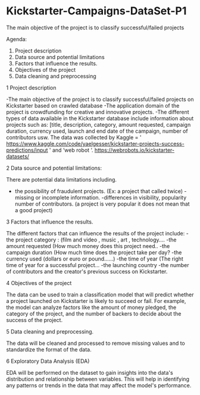 # Kickstarter-Campaigns-DataSet-P1
The main objective of the project is to classify successful/failed projects


Agenda:
1.	Project description
2.	Data source and potential limitations
3.	Factors that influence the results.
4.	Objectives of the project
5.	Data cleaning and preprocessing


1	Project description

-The main objective of the project is to classify successful/failed projects on Kickstarter based on crawled database
-The application domain of the project is crowdfunding for creative and innovative projects. 
-The different types of data available in the Kickstarter database include information about projects such as:
 [title, description, category, amount requested, campaign duration, currency used, launch and end date of the campaign, number of contributors usw.
The data was collected by  Kaggle = ' https://www.kaggle.com/code/yaelgesser/kickstarter-projects-success-predictions/input '
and ‘web robot ‘. https://webrobots.io/kickstarter-datasets/


2	Data source and potential limitations:

There are potential data limitations including.
- the possibility of fraudulent projects. (Ex: a project that called twice)
-missing or incomplete information.
-differences in visibility, popularity number of contributors. (a project is very popular it does not mean that a good project)

3	Factors that influence the results.

The different factors that can influence the results of the project include:
-the project category : (film and video , music , art , technology….
-the amount requested (How much money does this project need.. 
-the campaign duration (How much time does the project take per day?
-the currency used (dollars or euro or pound……)
-the time of year (The right time of year for a successful project…
-the launching country 
-the number of contributors and the creator's previous success on Kickstarter.


4	Objectives of the project

The data can be used to train a classification model that will predict whether a project launched on Kickstarter is likely to succeed or fail.
For example, the model can analyze factors like the amount of money pledged, the category of the project, and the number of backers to decide about the success of the project.


5	Data cleaning and preprocessing.

The data will be cleaned and processed to remove missing values and to standardize the format of the data.



6	Exploratory Data Analysis (EDA)

EDA will be performed on the dataset to gain insights into the data's distribution and relationship between variables. This will help in identifying any patterns or trends in the data that may affect the model's performance.

